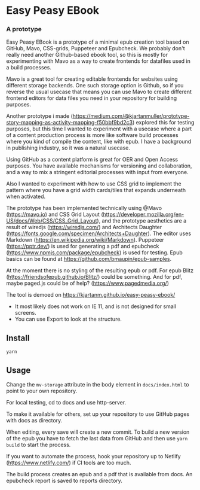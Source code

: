 # Easy Peasy EBook

### A prototype

Easy Peasy EBook is a prototype of a minimal epub creation tool based on GitHub, Mavo, CSS-grids, Puppeteer and Epubcheck. We probably don't really need another Github-based ebook tool, so this is mostly for experimenting with Mavo as a way to create frontends for datafiles used in a build processes. 

Mavo is a great tool for creating editable frontends for websites using different storage backends. One such storage option is Github, so if you reverse the usual usecase that means you can use Mavo to create different frontend editors for data files you need in your repository for building purposes. 

Another prototype i made (https://medium.com/@kjartanmuller/prototype-story-mapping-as-activity-mapping-f50bbf9bd2c3) explored this for testing purposes, but this time I wanted to experiment with a usecase where a part of a content production process is more like software build processes where you kind of compile the content, like with epub. I have a background in publishing industry, so it was a natural usecase.

Using GitHub as a content platform is great for OER and Open Access purposes. You have available mechanisms for versioning and collaboration, and a way to mix a stringent editorial processes with input from everyone.

Also I wanted to experiment with how to use CSS grid to implement the pattern where you have a grid width cards/tiles that expands underneath when activated. 

The prototype has been implemented technically using @Mavo (https://mavo.io) and CSS Grid Layout (https://developer.mozilla.org/en-US/docs/Web/CSS/CSS_Grid_Layout), and the prototype aesthetics are a result of wiredjs (https://wiredjs.com/) and Architects Daughter (https://fonts.google.com/specimen/Architects+Daughter). The editor uses Markdown (https://en.wikipedia.org/wiki/Markdown).
Puppeteer (https://pptr.dev/) is used for generating a pdf and epubcheck (https://www.npmjs.com/package/epubcheck) is used for testing. Epub basics can be found at https://github.com/bmaupin/epub-samples.

At the moment there is no styling of the resulting epub or pdf. For epub Blitz (https://friendsofepub.github.io/Blitz/) could be something. And for pdf, maybe paged.js could be of help? (https://www.pagedmedia.org/)

The tool is demoed on https://kjartanm.github.io/easy-peasy-ebook/

- It most likely does not work on IE 11, and is not designed for small screens.
- You can use Export to look at the structure.

## Install

``` yarn ```

## Usage

Change the ```mv-storage``` attribute in the body element in ```docs/index.html``` to point to your own repository.

For local testing, cd to docs and use http-server.

To make it available for others, set up your repository to use GitHub pages with docs as directory.

When editing, every save will create a new commit. To build a new version of the epub you have to fetch the last data from GitHub and then use ``` yarn build ``` to start the process.

If you want to automate the process, hook your repository up to Netlify (https://www.netlify.com/) if CI tools are too much.

The build process creates an epub and a pdf that is available from docs. An epubcheck report is saved to reports directory.
